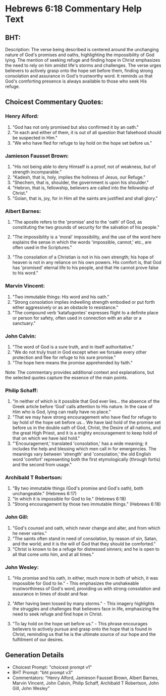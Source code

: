 # Hebrews 6:18 Commentary Help Text

## BHT:
Description: The verse being described is centered around the unchanging nature of God's promises and oaths, highlighting the impossibility of God lying. The mention of seeking refuge and finding hope in Christ emphasizes the need to rely on him amidst life's storms and challenges. The verse urges believers to actively grasp onto the hope set before them, finding strong consolation and assurance in God's trustworthy word. It reminds us that God's comforting presence is always available to those who seek His refuge.

## Choicest Commentary Quotes:
### Henry Alford:
1. "God has not only promised but also confirmed it by an oath." 
2. "In each and either of them, it is out of all question that falsehood should be suspected in Him." 
3. "We who have fled for refuge to lay hold on the hope set before us."

### Jamieson Fausset Brown:
1. "His not being able to deny Himself is a proof, not of weakness, but of strength incomparable."
2. "Kadesh, that is, holy, implies the holiness of Jesus, our Refuge."
3. "Shechem, that is, shoulder, the government is upon his shoulder."
4. "Hebron, that is, fellowship, believers are called into the fellowship of Christ."
5. "Golan, that is, joy, for in Him all the saints are justified and shall glory."

### Albert Barnes:
1. "The apostle refers to the 'promise' and to the 'oath' of God, as constituting the two grounds of security for the salvation of his people." 

2. "The impossibility is a 'moral' impossibility, and the use of the word here explains the sense in which the words 'impossible, cannot,' etc., are often used in the Scriptures."

3. "The consolation of a Christian is not in his own strength; his hope of heaven is not in any reliance on his own powers. His comfort is, that God has 'promised' eternal life to his people, and that He cannot prove false to his word."

### Marvin Vincent:
1. "Two immutable things: His word and his oath." 
2. "Strong consolation implies indwelling strength embodied or put forth either aggressively or as an obstacle to resistance."
3. "The compound verb 'katafugontes' expresses flight to a definite place or person for safety, often used in connection with an altar or a sanctuary."

### John Calvin:
1. "The word of God is a sure truth, and in itself authoritative."
2. "We do not truly trust in God except when we forsake every other protection and flee for refuge to his sure promise."
3. "The hope here means the promise apprehended by faith."

Note: The commentary provides additional context and explanations, but the selected quotes capture the essence of the main points.

### Philip Schaff:
1. "In neither of which is it possible that God ever lies... the absence of the Greek article before ‘God’ calls attention to His nature. In the case of Him who is God, lying can really have no place." 
2. "That we may have strong encouragement who have fled for refuge to lay hold of the hope set before us... We have laid hold of the promise set before us in the double oath of God, Christ, the Desire of all nations, and the great High Priest, and it is a mighty encouragement to keep hold of that on which we have laid hold."
3. "'Encouragement,' translated 'consolation,' has a wide meaning; it includes the help and blessing which men call in for emergencies. The meanings vary between 'strength' and 'consolation,' the old English word 'comfort' representing both the first etymologically (through fortis) and the second from usage."

### Archibald T Robertson:
1. "By two immutable things (God's promise and God's oath), both unchangeable." (Hebrews 6:17) 
2. "In which it is impossible for God to lie." (Hebrews 6:18) 
3. "Strong encouragement by those two immutable things." (Hebrews 6:18)

### John Gill:
1. "God's counsel and oath, which never change and alter, and from which he never varies." 
2. "The saints often stand in need of consolation, by reason of sin, Satan, and the world; and it is the will of God that they should be comforted." 
3. "Christ is known to be a refuge for distressed sinners; and he is open to all that come unto him, and at all times."

### John Wesley:
1. "His promise and his oath, in either, much more in both of which, it was impossible for God to lie." - This emphasizes the unshakeable trustworthiness of God's word, providing us with strong consolation and assurance in times of doubt and fear.

2. "After having been tossed by many storms." - This imagery highlights the struggles and challenges that believers face in life, emphasizing the need to seek refuge and find hope in Christ.

3. "To lay hold on the hope set before us." - This phrase encourages believers to actively pursue and grasp onto the hope that is found in Christ, reminding us that he is the ultimate source of our hope and the fulfillment of our desires.


## Generation Details
- Choicest Prompt: "choicest prompt v1"
- BHT Prompt: "bht prompt v3"
- Commentators: "Henry Alford, Jamieson Fausset Brown, Albert Barnes, Marvin Vincent, John Calvin, Philip Schaff, Archibald T Robertson, John Gill, John Wesley"
